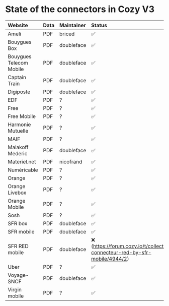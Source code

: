 State of the connectors in Cozy V3
==================================

| Website                 | Data | Maintainer                             | Status                                                                                        |
|:------------------------|:-----|:---------------------------------------|:---------------------------------------------------------------              |
| Ameli                   | PDF  | briced                                 | :white_check_mark:                                                           |
| Bouygues Box            | PDF  | doubleface                             | :white_check_mark:                                                           |
| Bouygues Telecom Mobile | PDF  | doubleface                             | :white_check_mark:                                                           |
| Captain Train           | PDF  | doubleface                             | :white_check_mark:                                                           |
| Digiposte               | PDF  | doubleface                             | :white_check_mark:                                                           |
| EDF                     | PDF  | ?                                      | :white_check_mark:                                                           |
| Free                    | PDF  | ?                                      | :white_check_mark:                                                           |
| Free Mobile             | PDF  | ?                                      | :white_check_mark:                                                           |
| Harmonie Mutuelle       | PDF  | ?                                      | :white_check_mark:                                                           |
| MAIF                    | PDF  | ?                                      | :white_check_mark:                                                           |
| Malakoff Mederic        | PDF  | doubleface                             | :white_check_mark:                                                           |
| Materiel.net            | PDF  | nicofrand                              | :white_check_mark:                                                           |
| Numéricable             | PDF  | ?                                      | :white_check_mark:                                                           |
| Orange                  | PDF  | ?                                      | :white_check_mark:                                                           |
| Orange Livebox          | PDF  | ?                                      | :white_check_mark:                                                           |
| Orange Mobile           | PDF  | ?                                      | :white_check_mark:                                                           |
| Sosh                    | PDF  | ?                                      | :white_check_mark:                                                           |
| SFR box                 | PDF  | doubleface                             | :white_check_mark:                                                           |
| SFR mobile              | PDF  | doubleface                             | :white_check_mark:                                                           |
| SFR RED mobile          | PDF  | doubleface                             | :x: (https://forum.cozy.io/t/collect-connecteur-red-by-sfr-mobile/4944/2)    |
| Uber                    | PDF  | ?                                      | :white_check_mark:                                                           |
| Voyage-SNCF             | PDF  | doubleface                             | :white_check_mark:                                                           |
| Virgin mobile           | PDF  | ?                                      | :white_check_mark:                                                           |

